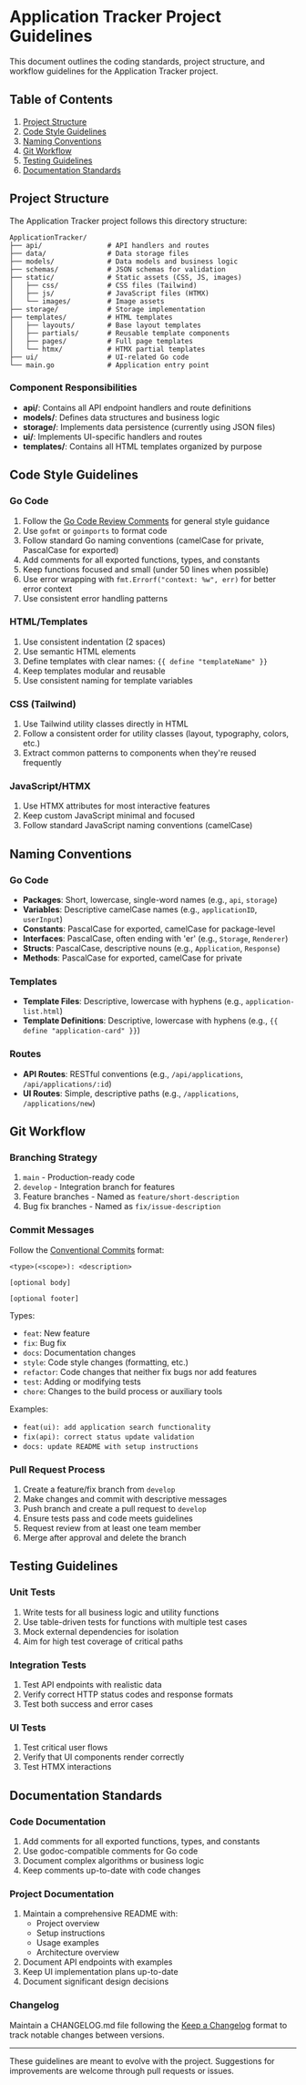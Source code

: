# Application Tracker Project Guidelines

This document outlines the coding standards, project structure, and workflow guidelines for the Application Tracker project.

## Table of Contents

1. [Project Structure](#project-structure)
2. [Code Style Guidelines](#code-style-guidelines)
3. [Naming Conventions](#naming-conventions)
4. [Git Workflow](#git-workflow)
5. [Testing Guidelines](#testing-guidelines)
6. [Documentation Standards](#documentation-standards)

## Project Structure

The Application Tracker project follows this directory structure:

```
ApplicationTracker/
├── api/                # API handlers and routes
├── data/               # Data storage files
├── models/             # Data models and business logic
├── schemas/            # JSON schemas for validation
├── static/             # Static assets (CSS, JS, images)
│   ├── css/            # CSS files (Tailwind)
│   ├── js/             # JavaScript files (HTMX)
│   └── images/         # Image assets
├── storage/            # Storage implementation
├── templates/          # HTML templates
│   ├── layouts/        # Base layout templates
│   ├── partials/       # Reusable template components
│   ├── pages/          # Full page templates
│   └── htmx/           # HTMX partial templates
├── ui/                 # UI-related Go code
└── main.go             # Application entry point
```

### Component Responsibilities

- **api/**: Contains all API endpoint handlers and route definitions
- **models/**: Defines data structures and business logic
- **storage/**: Implements data persistence (currently using JSON files)
- **ui/**: Implements UI-specific handlers and routes
- **templates/**: Contains all HTML templates organized by purpose

## Code Style Guidelines

### Go Code

1. Follow the [Go Code Review Comments](https://github.com/golang/go/wiki/CodeReviewComments) for general style guidance
2. Use `gofmt` or `goimports` to format code
3. Follow standard Go naming conventions (camelCase for private, PascalCase for exported)
4. Add comments for all exported functions, types, and constants
5. Keep functions focused and small (under 50 lines when possible)
6. Use error wrapping with `fmt.Errorf("context: %w", err)` for better error context
7. Use consistent error handling patterns

### HTML/Templates

1. Use consistent indentation (2 spaces)
2. Use semantic HTML elements
3. Define templates with clear names: `{{ define "templateName" }}`
4. Keep templates modular and reusable
5. Use consistent naming for template variables

### CSS (Tailwind)

1. Use Tailwind utility classes directly in HTML
2. Follow a consistent order for utility classes (layout, typography, colors, etc.)
3. Extract common patterns to components when they're reused frequently

### JavaScript/HTMX

1. Use HTMX attributes for most interactive features
2. Keep custom JavaScript minimal and focused
3. Follow standard JavaScript naming conventions (camelCase)

## Naming Conventions

### Go Code

- **Packages**: Short, lowercase, single-word names (e.g., `api`, `storage`)
- **Variables**: Descriptive camelCase names (e.g., `applicationID`, `userInput`)
- **Constants**: PascalCase for exported, camelCase for package-level
- **Interfaces**: PascalCase, often ending with 'er' (e.g., `Storage`, `Renderer`)
- **Structs**: PascalCase, descriptive nouns (e.g., `Application`, `Response`)
- **Methods**: PascalCase for exported, camelCase for private

### Templates

- **Template Files**: Descriptive, lowercase with hyphens (e.g., `application-list.html`)
- **Template Definitions**: Descriptive, lowercase with hyphens (e.g., `{{ define "application-card" }}`)

### Routes

- **API Routes**: RESTful conventions (e.g., `/api/applications`, `/api/applications/:id`)
- **UI Routes**: Simple, descriptive paths (e.g., `/applications`, `/applications/new`)

## Git Workflow

### Branching Strategy

1. `main` - Production-ready code
2. `develop` - Integration branch for features
3. Feature branches - Named as `feature/short-description`
4. Bug fix branches - Named as `fix/issue-description`

### Commit Messages

Follow the [Conventional Commits](https://www.conventionalcommits.org/) format:

```
<type>(<scope>): <description>

[optional body]

[optional footer]
```

Types:
- `feat`: New feature
- `fix`: Bug fix
- `docs`: Documentation changes
- `style`: Code style changes (formatting, etc.)
- `refactor`: Code changes that neither fix bugs nor add features
- `test`: Adding or modifying tests
- `chore`: Changes to the build process or auxiliary tools

Examples:
- `feat(ui): add application search functionality`
- `fix(api): correct status update validation`
- `docs: update README with setup instructions`

### Pull Request Process

1. Create a feature/fix branch from `develop`
2. Make changes and commit with descriptive messages
3. Push branch and create a pull request to `develop`
4. Ensure tests pass and code meets guidelines
5. Request review from at least one team member
6. Merge after approval and delete the branch

## Testing Guidelines

### Unit Tests

1. Write tests for all business logic and utility functions
2. Use table-driven tests for functions with multiple test cases
3. Mock external dependencies for isolation
4. Aim for high test coverage of critical paths

### Integration Tests

1. Test API endpoints with realistic data
2. Verify correct HTTP status codes and response formats
3. Test both success and error cases

### UI Tests

1. Test critical user flows
2. Verify that UI components render correctly
3. Test HTMX interactions

## Documentation Standards

### Code Documentation

1. Add comments for all exported functions, types, and constants
2. Use godoc-compatible comments for Go code
3. Document complex algorithms or business logic
4. Keep comments up-to-date with code changes

### Project Documentation

1. Maintain a comprehensive README with:
   - Project overview
   - Setup instructions
   - Usage examples
   - Architecture overview
2. Document API endpoints with examples
3. Keep UI implementation plans up-to-date
4. Document significant design decisions

### Changelog

Maintain a CHANGELOG.md file following the [Keep a Changelog](https://keepachangelog.com/) format to track notable changes between versions.

---

These guidelines are meant to evolve with the project. Suggestions for improvements are welcome through pull requests or issues.
